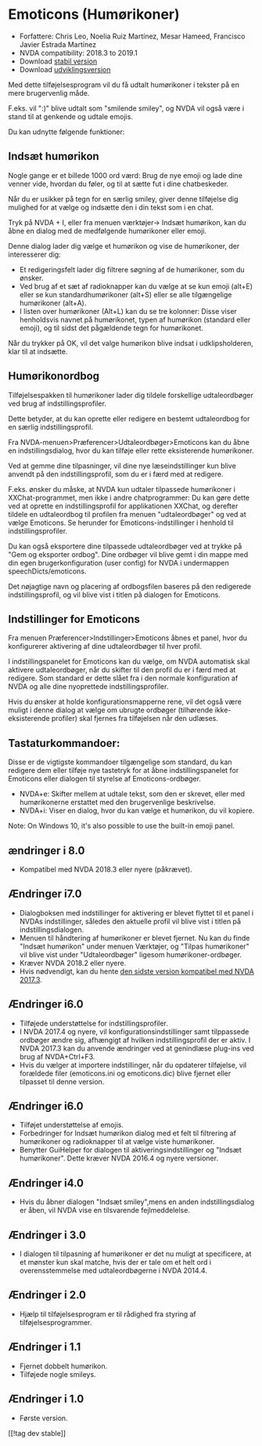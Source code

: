 # Emoticons (Humørikoner) #

* Forfattere: Chris Leo, Noelia Ruiz Martínez, Mesar Hameed, Francisco
  Javier Estrada Martínez
* NVDA compatibility: 2018.3 to 2019.1
* Download [stabil version][1]
* Download [udviklingsversion][2]

Med dette tilføjelsesprogram vil du få udtalt humørikoner i tekster på en
mere brugervenlig måde.

F.eks. vil ":)" blive udtalt som "smilende smiley", og NVDA vil også være i
stand til at genkende og udtale emojis.

Du kan udnytte følgende funktioner:

## Indsæt humørikon ##

Nogle gange er et billede 1000 ord værd: Brug de nye emoji og lade dine
venner vide, hvordan du føler, og til at sætte fut i dine chatbeskeder.

Når du er usikker på tegn for en særlig smiley, giver denne tilføjelse dig
mulighed for at vælge og indsætte den i din tekst som i en chat.

Tryk på NVDA + I, eller fra menuen værktøjer-> Indsæt humørikon, kan du åbne en dialog med de medfølgende humørikoner eller emoji.

Denne dialog lader dig vælge et humørikon og vise de humørikoner, der
interesserer dig:

*	Et redigeringsfelt lader dig filtrere søgning af de humørikoner, som du
  ønsker.
*	Ved brug af et sæt af radioknapper kan du vælge at se kun emoji (alt+E)
  eller se kun standardhumørikoner (alt+S) eller se alle tilgængelige
  humørikoner (alt+A).
*	I listen over humørikoner (Alt+L) kan du se tre kolonner: Disse viser
  henholdsvis navnet på humørikonet, typen af humørikon (standard eller
  emoji), og til sidst det pågældende tegn for humørikonet.

Når du trykker på OK, vil det valge humørikon blive indsat i
udklipsholderen, klar til at indsætte.

## Humørikonordbog ##

Tilføjelsespakken til humørikoner lader dig tildele forskellige
udtaleordbøger ved brug af indstillingsprofiler.

Dette betyder, at du kan oprette eller redigere en bestemt udtaleordbog for
en særlig indstillingsprofil.

Fra NVDA-menuen>Præferencer>Udtaleordbøger>Emoticons kan du åbne en indstillingsdialog, hvor du kan tilføje eller rette eksisterende humørikoner.

Ved at gemme dine tilpasninger, vil dine nye læseindstillinger kun blive
anvendt på den indstillingsprofil, som du er i færd med at redigere.

F.eks. ønsker du måske, at NVDA kun udtaler tilpassede humørikoner i
XXChat-programmet, men ikke i andre chatprogrammer: Du kan gøre dette ved at
oprette en indstillingsprofil for applikationen XXChat, og derefter tildele
en udtaleordbog til profilen fra menuen "udtaleordbøger" og ved at vælge
Emoticons. Se herunder for Emoticons-indstillinger i henhold til
indstillingsprofiler.

Du kan også eksportere dine tilpassede udtaleordbøger ved at trykke på "Gem
og eksporter ordbog". Dine ordbøger vil blive gemt i din mappe med din egen
brugerkonfiguration (user config) for NVDA i undermappen
speechDicts/emoticons.

Det nøjagtige navn og placering af ordbogsfilen baseres på den redigerede
indstillingsprofil, og vil blive vist i titlen på dialogen for Emoticons.

## Indstillinger for Emoticons ##

Fra menuen Præferencer>Indstillinger>Emoticons åbnes et panel, hvor du konfigurerer aktivering af dine udtaleordbøger til hver profil.

I indstillingspanelet for Emoticons kan du vælge, om NVDA automatisk skal aktivere udtaleordbøger, når du skifter til den profil du er i færd med at redigere. Som standard er dette slået fra i den normale konfiguration af NVDA og alle dine nyoprettede indstillingsprofiler.

Hvis du ønsker at holde konfigurationsmapperne rene, vil det også være
muligt i denne dialog at vælge om ubrugte ordbøger (tilhørende
ikke-eksisterende profiler) skal fjernes fra tilføjelsen når den udlæses.


## Tastaturkommandoer: ##

Disse er de vigtigste kommandoer tilgængelige som standard, du kan redigere
dem eller tilføje nye tastetryk for at åbne indstillingspanelet for
Emoticons eller dialogen til styrelse af Emoticons-ordbøger.

* NVDA+e: Skifter mellem at udtale tekst, som den er skrevet, eller med
  humørikonerne erstattet med den brugervenlige beskrivelse.
* NVDA+i: Viser en dialog, hvor du kan vælge et humørikon, du vil kopiere.

Note: On Windows 10, it's also possible to use the built-in emoji panel.

## ændringer i 8.0 ##

* Kompatibel med NVDA 2018.3 eller nyere (påkrævet).

## Ændringer i7.0 ##

* Dialogboksen med indstillinger for aktivering er blevet flyttet til et
  panel i NVDAs indstillinger, således den aktuelle profil vil blive vist i
  titlen på indstillingsdialogen.
* Menuen til håndtering af humørikoner er blevet fjernet. Nu kan du finde
  "Indsæt humørikon" under menuen Værktøjer, og "Tilpas humørikoner" vil
  blive vist under "Udtaleordbøger" ligesom humørikoner-ordbøger.
* Kræver NVDA 2018.2 eller nyere.
* Hvis nødvendigt, kan du hente [den sidste version kompatibel med NVDA
  2017.3][3].

## Ændringer i6.0 ##

* Tilføjede understøttelse for indstillingsprofiler.
* I NVDA 2017.4 og nyere, vil konfigurationsindstillinger samt tilppassede
  ordbøger ændre sig, afhængigt af hvilken indstillingsprofil der er
  aktiv. I NVDA 2017.3 kan du anvende ændringer ved at genindlæse plug-ins
  ved brug af NVDA+Ctrl+F3.
* Hvis du vælger at importere indstillinger, når du opdaterer tilføjelse,
  vil forældede filer (emoticons.ini og emoticons.dic) blive fjernet eller
  tilpasset til denne version.

## Ændringer i6.0 ##

* Tilføjet understøttelse af emojis.
* Forbedringer for Indsæt humørikon dialog med et felt til filtrering af
  humørikoner og radioknapper til at vælge viste humørikoner.
* Benytter GuiHelper for dialogen til aktiveringsindstillinger og "Indsæt
  humørikoner". Dette kræver NVDA 2016.4 og nyere versioner.

## Ændringer i4.0 ##

* Hvis du åbner dialogen "Indsæt smiley",mens en anden indstillingsdialog er
  åben, vil NVDA vise en tilsvarende fejlmeddelelse.


## Ændringer i 3.0 ##

* I dialogen til tilpasning af humørikoner er det nu muligt at specificere,
  at et mønster kun skal matche, hvis der er tale om et helt ord i
  overensstemmelse med udtaleordbøgerne i NVDA 2014.4.


## Ændringer i 2.0 ##

* Hjælp til tilføjelsesprogram er til rådighed fra styring af
  tilføjelsesprogrammer.


## Ændringer i 1.1 ##

* Fjernet dobbelt humørikon.
* Tilføjede nogle smileys.

## Ændringer i 1.0 ##

* Første version.

[[!tag dev stable]]

[1]: https://addons.nvda-project.org/files/get.php?file=emo

[2]: https://addons.nvda-project.org/files/get.php?file=emo-dev

[3]: https://addons.nvda-project.org/files/get.php?file=emo-o
